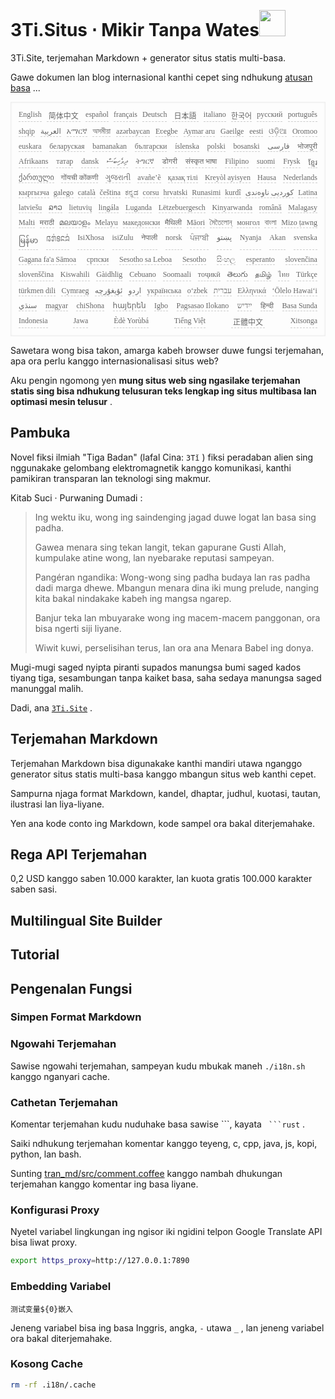 <h1 style="justify-content:space-between">3Ti.Situs ⋅ Mikir Tanpa Wates<img src="//i-01.eu.org/3Ti/logo.svg" style="user-select:none;margin-top:-1px;width:42px"></h1>

3Ti.Site, terjemahan Markdown + generator situs statis multi-basa.

Gawe dokumen lan blog internasional kanthi cepet sing ndhukung [atusan basa](https://github.com/i18n-site/node/blob/main/lang/src/index.js) ...

<pre class="langli" style="display:flex;flex-wrap:wrap;background:transparent;border:1px solid #eee;font-size:12px;box-shadow:0 0 3px inset #eee;padding:12px 5px 4px 12px;justify-content:space-between;"><style>pre.langli i{font-weight:300;font-family:s;margin-right:7px;margin-bottom:8px;font-style:normal;color:#666;border-bottom:1px dashed #ccc;}</style><i>English</i><i> 简体中文 </i><i>español</i><i>français</i><i>Deutsch</i><i> 日本語 </i><i>italiano</i><i>한국어</i><i>русский</i><i>português</i><i>shqip</i><i>‫العربية‬</i><i>አማርኛ</i><i>অসমীয়া</i><i>azərbaycan</i><i>Eʋegbe</i><i>Aymar aru</i><i>Gaeilge</i><i>eesti</i><i>ଓଡ଼ିଆ</i><i>Oromoo</i><i>euskara</i><i>беларуская</i><i>bamanakan</i><i>български</i><i>íslenska</i><i>polski</i><i>bosanski</i><i>‫فارسی‬</i><i>भोजपुरी</i><i>Afrikaans</i><i>татар</i><i>dansk</i><i>‫ދިވެހިބަސް‬</i><i>ትግርኛ</i><i>डोगरी</i><i>संस्कृत भाषा</i><i>Filipino</i><i>suomi</i><i>Frysk</i><i>ខ្មែរ</i><i>ქართული</i><i>गोंयची कोंकणी</i><i>ગુજરાતી</i><i>avañe’ẽ</i><i>қазақ тілі</i><i>Kreyòl ayisyen</i><i>Hausa</i><i>Nederlands</i><i>кыргызча</i><i>galego</i><i>català</i><i>čeština</i><i>ಕನ್ನಡ</i><i>corsu</i><i>hrvatski</i><i>Runasimi</i><i>kurdî</i><i>‫کوردیی ناوەندی‬</i><i>Latina</i><i>latviešu</i><i>ລາວ</i><i>lietuvių</i><i>lingála</i><i>Luganda</i><i>Lëtzebuergesch</i><i>Kinyarwanda</i><i>română</i><i>Malagasy</i><i>Malti</i><i>मराठी</i><i>മലയാളം</i><i>Melayu</i><i>македонски</i><i>मैथिली</i><i>Māori</i><i>মৈতৈলোন্</i><i>монгол</i><i>বাংলা</i><i>Mizo ṭawng</i><i>မြန်မာ</i><i>𞄀𞄄𞄰𞄩𞄍𞄜𞄰</i><i>IsiXhosa</i><i>isiZulu</i><i>नेपाली</i><i>norsk</i><i>ਪੰਜਾਬੀ</i><i>‫پښتو‬</i><i>Nyanja</i><i>Akan</i><i>svenska</i><i>Gagana fa'a Sāmoa</i><i>српски</i><i>Sesotho sa Leboa</i><i>Sesotho</i><i>සිංහල</i><i>esperanto</i><i>slovenčina</i><i>slovenščina</i><i>Kiswahili</i><i>Gàidhlig</i><i>Cebuano</i><i>Soomaali</i><i>тоҷикӣ</i><i>తెలుగు</i><i>தமிழ்</i><i>ไทย</i><i>Türkçe</i><i>türkmen dili</i><i>Cymraeg</i><i>‫ئۇيغۇرچە‬</i><i>‫اردو‬</i><i>українська</i><i>o‘zbek</i><i>‫עברית‬</i><i>Ελληνικά</i><i>ʻŌlelo Hawaiʻi</i><i>‫سنڌي‬</i><i>magyar</i><i>chiShona</i><i>հայերեն</i><i>Igbo</i><i>Pagsasao Ilokano</i><i>‫ייִדיש‬</i><i>हिन्दी</i><i>Basa Sunda</i><i>Indonesia</i><i>Jawa</i><i>Èdè Yorùbá</i><i>Tiếng Việt</i><i> 正體中文 </i><i>Xitsonga</i></pre>

Sawetara wong bisa takon, amarga kabeh browser duwe fungsi terjemahan, apa ora perlu kanggo internasionalisasi situs web?

Aku pengin ngomong yen **mung situs web sing ngasilake terjemahan statis sing bisa ndhukung telusuran teks lengkap ing situs multibasa lan optimasi mesin telusur** .

## Pambuka

Novel fiksi ilmiah &quot;Tiga Badan&quot; (lafal Cina: `3Tǐ` ) fiksi peradaban alien sing nggunakake gelombang elektromagnetik kanggo komunikasi, kanthi pamikiran transparan lan teknologi sing makmur.

Kitab Suci · Purwaning Dumadi :

> Ing wektu iku, wong ing saindenging jagad duwe logat lan basa sing padha.
>
> Gawea menara sing tekan langit, tekan gapurane Gusti Allah, kumpulake atine wong, lan nyebarake reputasi sampeyan.
>
> Pangéran ngandika: Wong-wong sing padha budaya lan ras padha dadi marga dhewe. Mbangun menara dina iki mung prelude, nanging kita bakal nindakake kabeh ing mangsa ngarep.
>
> Banjur teka lan mbuyarake wong ing macem-macem panggonan, ora bisa ngerti siji liyane.
>
> Wiwit kuwi, perselisihan terus, lan ora ana Menara Babel ing donya.

Mugi-mugi saged nyipta piranti supados manungsa bumi saged kados tiyang tiga, sesambungan tanpa kaiket basa, saha sedaya manungsa saged manunggal malih.

Dadi, ana [`3Ti.Site`](//3Ti.Site) .

## Terjemahan Markdown

Terjemahan Markdown bisa digunakake kanthi mandiri utawa nganggo generator situs statis multi-basa kanggo mbangun situs web kanthi cepet.

Sampurna njaga format Markdown, kandel, dhaptar, judhul, kuotasi, tautan, ilustrasi lan liya-liyane.

Yen ana kode conto ing Markdown, kode sampel ora bakal diterjemahake.

## Rega API Terjemahan

0,2 USD kanggo saben 10.000 karakter, lan kuota gratis 100.000 karakter saben sasi.

## Multilingual Site Builder

## Tutorial

## Pengenalan Fungsi

### Simpen Format Markdown

### Ngowahi Terjemahan

Sawise ngowahi terjemahan, sampeyan kudu mbukak maneh `./i18n.sh` kanggo nganyari cache.

### Cathetan Terjemahan

Komentar terjemahan kudu nuduhake basa sawise \```, kayata ` ```rust` .

Saiki ndhukung terjemahan komentar kanggo teyeng, c, cpp, java, js, kopi, python, lan bash.

Sunting [tran_md/src/comment.coffee](https://github.com/i18n-site/node/blob/main/tran_md/src/comment.coffee) kanggo nambah dhukungan terjemahan kanggo komentar ing basa liyane.

### Konfigurasi Proxy

Nyetel variabel lingkungan ing ngisor iki ngidini telpon Google Translate API bisa liwat proxy.

```bash
export https_proxy=http://127.0.0.1:7890
```

### Embedding Variabel

```
测试变量${0}嵌入
```

Jeneng variabel bisa ing basa Inggris, angka, `-` utawa `_` , lan jeneng variabel ora bakal diterjemahake.

### Kosong Cache

```bash
rm -rf .i18n/.cache
```
